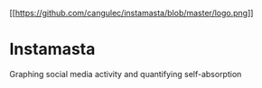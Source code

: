 [[https://github.com/cangulec/instamasta/blob/master/logo.png]]
# Instamasta
Graphing social media activity and quantifying self-absorption
